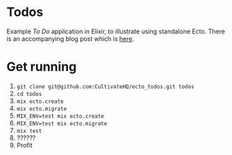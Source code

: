 # Todos

Example _To Do_ application in Elixir, to illustrate using standalone Ecto. There is an accompanying blog post which is [here](http://www.cultivatehq.com/posts/using-ecto-2-without-phoenix-but-with-tests/).

# Get running

1. `git clone git@github.com:CultivateHQ/ecto_todos.git todos`
1. `cd todos`
1. `mix ecto.create`
1. `mix ecto.migrate`
1. `MIX_ENV=test mix ecto.create`
1. `MIX_ENV=test mix ecto.migrate`
1. `mix test`
1. ??????
1. Profit

